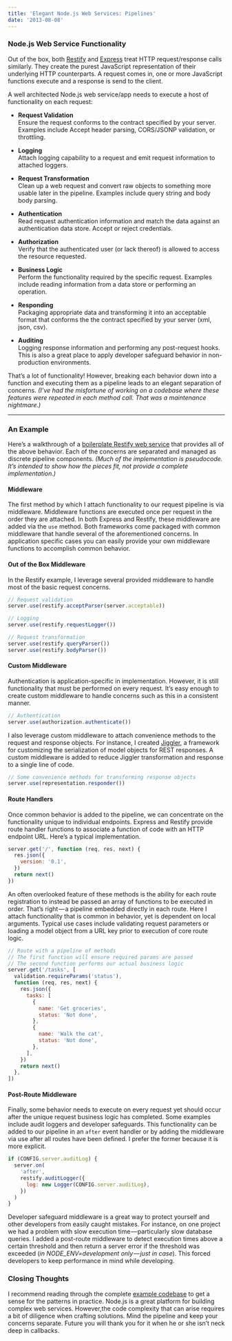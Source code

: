 ```yaml
---
title: 'Elegant Node.js Web Services: Pipelines'
date: '2013-08-08'
---
```


### Node.js Web Service Functionality

Out of the box, both [Restify](http://mcavage.me/node-restify/) and [Express](http://expressjs.com/) treat HTTP request/response calls similarly. They create the purest JavaScript representation of their underlying HTTP counterparts. A request comes in, one or more JavaScript functions execute and a response is send to the client.

A well architected Node.js web service/app needs to execute a host of functionality on each request:

- **Request Validation**  
  Ensure the request conforms to the contract specified by your server. Examples include Accept header parsing, CORS/JSONP validation, or throttling.

- **Logging**  
  Attach logging capability to a request and emit request information to attached loggers.

- **Request Transformation**  
  Clean up a web request and convert raw objects to something more usable later in the pipeline. Examples include query string and body body parsing.

- **Authentication**  
  Read request authentication information and match the data against an authentication data store. Accept or reject credentials.

- **Authorization**  
  Verify that the authenticated user (or lack thereof) is allowed to access the resource requested.

- **Business Logic**  
  Perform the functionality required by the specific request. Examples include reading information from a data store or performing an operation.

- **Responding**  
  Packaging appropriate data and transforming it into an acceptable format that conforms the the contract specified by your server (xml, json, csv).

- **Auditing**  
  Logging response information and performing any post-request hooks. This is also a great place to apply developer safeguard behavior in non-production environments.

That’s a lot of functionality! However, breaking each behavior down into a function and executing them as a pipeline leads to an elegant separation of concerns. _(I’ve had the misfortune of working on a codebase where these features were repeated in each method call. That was a maintenance nightmare.)_

---

### An Example

Here’s a walkthrough of a [boilerplate Restify web service](https://github.com/bromanko/restify-example) that provides all of the above behavior. Each of the concerns are separated and managed as discrete pipeline components. _(Much of the implementation is pseudocode. It’s intended to show how the pieces fit, not provide a complete implementation.)_

#### Middleware

The first method by which I attach functionality to our request pipeline is via middleware. Middleware functions are executed once per request in the order they are attached. In both Express and Restify, these middleware are added via the `use` method. Both frameworks come packaged with common middleware that handle several of the aforementioned concerns. In application specific cases you can easily provide your own middleware functions to accomplish common behavior.

#### Out of the Box Middleware

In the Restify example, I leverage several provided middleware to handle most of the basic request concerns.

```javascript
// Request validation
server.use(restify.acceptParser(server.acceptable))

// Logging
server.use(restify.requestLogger())

// Request transformation
server.use(restify.queryParser())
server.use(restify.bodyParser())
```

#### Custom Middleware

Authentication is application-specific in implementation. However, it is still functionality that must be performed on every request. It’s easy enough to create custom middleware to handle concerns such as this in a consistent manner.

```javascript
// Authentication
server.use(authorization.authenticate())
```

I also leverage custom middleware to attach convenience methods to the request and response objects. For instance, I created [Jiggler](https://github.com/Heyride/node-jiggler), a framework for customizing the serialization of model objects for REST responses. A custom middleware is added to reduce Jiggler transformation and response to a single line of code.

```javascript
// Some convenience methods for transforming response objects
server.use(representation.responder())
```

#### Route Handlers

Once common behavior is added to the pipeline, we can concentrate on the functionality unique to individual endpoints. Express and Restify provide route handler functions to associate a function of code with an HTTP endpoint URL. Here’s a typical implementation.

```javascript
server.get('/', function (req, res, next) {
  res.json({
    version: '0.1',
  })
  return next()
})
```

An often overlooked feature of these methods is the ability for each route registration to instead be passed an array of functions to be executed in order. That’s right — a pipeline embedded directly in each route. Here I attach functionality that is common in behavior, yet is dependent on local arguments. Typical use cases include validating request parameters or loading a model object from a URL key prior to execution of core route logic.

```javascript
// Route with a pipeline of methods
// The first function will ensure required params are passed
// The second function performs our actual business logic
server.get('/tasks', [
  validation.requireParams('status'),
  function (req, res, next) {
    res.json({
      tasks: [
        {
          name: 'Get groceries',
          status: 'Not done',
        },
        {
          name: 'Walk the cat',
          status: 'Not done',
        },
      ],
    })
    return next()
  },
])
```

#### Post-Route Middleware

Finally, some behavior needs to execute on every request yet should occur after the unique request business logic has completed. Some examples include audit loggers and developer safeguards. This functionality can be added to our pipeline in an `after` event handler or by adding the middleware via use after all routes have been defined. I prefer the former because it is more explicit.

```javascript
if (CONFIG.server.auditLog) {
  server.on(
    'after',
    restify.auditLogger({
      log: new Logger(CONFIG.server.auditLog),
    })
  )
}
```

Developer safeguard middleware is a great way to protect yourself and other developers from easily caught mistakes. For instance, on one project we had a problem
with slow execution time — particularly slow database queries. I added a post-route middleware to detect execution times above a certain threshold and then return
a server error if the threshold was exceeded (_in NODE_ENV=development only — just in case_). This forced developers to keep performance in mind while developing.

### Closing Thoughts

I recommend reading through the complete [example codebase](https://github.com/bromanko/restify-example) to get a sense for the patterns in practice. Node.js is a great platform for building complex web services. However,the code complexity that can arise requires a bit of diligence when crafting solutions. Mind the pipeline and keep your concerns separate. Future you will thank you for it when he or she isn’t neck deep in callbacks.
